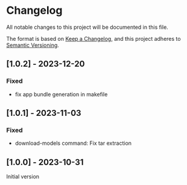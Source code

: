 # Changelog
All notable changes to this project will be documented in this file.

The format is based on [Keep a Changelog](https://keepachangelog.com/en/1.0.0/),
and this project adheres to [Semantic Versioning](https://semver.org/spec/v2.0.0.html).

## [1.0.2] - 2023-12-20

### Fixed

- fix app bundle generation in makefile

## [1.0.1] - 2023-11-03

### Fixed

- download-models command: Fix tar extraction

## [1.0.0] - 2023-10-31
Initial version
